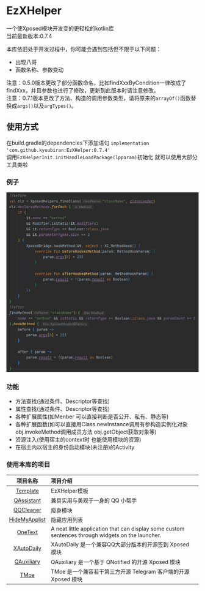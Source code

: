 # EzXHelper

一个使Xposed模块开发变的更轻松的kotlin库    
当前最新版本:0.7.4

本库依旧处于开发过程中，你可能会遇到包括但不限于以下问题：

- 出现八哥
- 函数名称、参数变动

注意：0.5.0版本更改了部分函数命名，比如findXxxByCondition一律改成了findXxx，并且参数也进行了修改，更新到此版本时请注意修改。   
注意：0.7.1版本更改了方法、构造的调用参数类型，请将原来的`arrayOf()`函数替换成`args()`以及`argTypes()`。

## 使用方式

在build.gradle的dependencies下添加语句 `implementation 'com.github.kyuubiran:EzXHelper:0.7.4'`   
调用`EzXHelperInit.initHandleLoadPackage(lpparam)`初始化 就可以使用大部分工具类啦

### 例子

![image](docs/example.png)

### 功能

- 方法查找(通过条件、Descriptor等查找)
- 属性查找(通过条件、Descriptor等查找)
- 各种扩展属性(如Menber 可以直接判断是否公开、私有、静态等)
- 各种扩展函数(如可以直接用Class.newInstance调用有参构造实例化对象 obj.invokeMethod调用成员方法 obj.getObject获取对象等)
- 资源注入(使用宿主的context时 也能使用模块的资源)
- 在宿主内以宿主的身份启动模块(未注册)的Activity

### 使用本库的项目

|                            项目名称                             | 项目介绍                                                                                              |
|:-----------------------------------------------------------:|:--------------------------------------------------------------------------------------------------|
| [Template](https://github.com/KyuubiRan/ezxhepler-template) | EzXHelper模板                                                                                       |
|   [QAssistant](https://github.com/KitsunePie/QAssistant)    | 兼具实用与美观于一身的 QQ 小帮手                                                                                |
|     [QQCleaner](https://github.com/KyuubiRan/QQCleaner)     | 瘦身模块                                                                                              |
| [HideMyApplist](https://github.com/Dr-TSNG/Hide-My-Applist) | 隐藏应用列表                                                                                            |
|   [OneText](https://github.com/lz233/OneText_For_Android)   | A neat little application that can display some custom sentences through widgets on the launcher. |
|    [XAutoDaily](https://github.com/LuckyPray/XAutoDaily)    | XAutoDaily 是一个兼容QQ大部分版本的开源签到 Xposed 模块                                                            |
|      [QAuxiliary](https://github.com/cinit/QAuxiliary)      | QAuxiliary 是一个基于 QNotified 的开源 Xposed 模块                                                          |
|            [TMoe](https://github.com/cinit/TMoe)            | TMoe 是一个兼容若干第三方开源 Telegram 客户端的开源 Xposed 模块                                                       |

